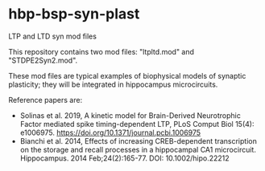 # hbp-bsp-syn-plast
LTP and LTD syn mod files 

This repository contains two mod files: "ltpltd.mod" and "STDPE2Syn2.mod".

These mod files are typical examples of biophysical models of synaptic plasticity;
they will be integrated in hippocampus microcircuits.

Reference papers are:
- Solinas et al. 2019, A kinetic model for Brain-Derived Neurotrophic Factor mediated spike timing-dependent LTP, PLoS Comput Biol 15(4): e1006975. https://doi.org/10.1371/journal.pcbi.1006975
- Bianchi et al. 2014, Effects of increasing CREB-dependent transcription on the storage and recall processes in a hippocampal CA1 microcircuit. Hippocampus. 2014 Feb;24(2):165-77. DOI: 10.1002/hipo.22212
